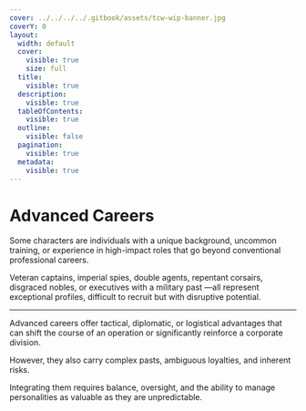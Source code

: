 ```yaml
---
cover: ../../../../.gitbook/assets/tcw-wip-banner.jpg
coverY: 0
layout:
  width: default
  cover:
    visible: true
    size: full
  title:
    visible: true
  description:
    visible: true
  tableOfContents:
    visible: true
  outline:
    visible: false
  pagination:
    visible: true
  metadata:
    visible: true
---
```


# Advanced Careers

Some characters are individuals with a unique background, uncommon training, or experience in high-impact roles that go beyond conventional professional careers.

Veteran captains, imperial spies, double agents, repentant corsairs, disgraced nobles, or executives with a military past —all represent exceptional profiles, difficult to recruit but with disruptive potential.

***

Advanced careers offer tactical, diplomatic, or logistical advantages that can shift the course of an operation or significantly reinforce a corporate division.

However, they also carry complex pasts, ambiguous loyalties, and inherent risks.

Integrating them requires balance, oversight, and the ability to manage personalities as valuable as they are unpredictable.
